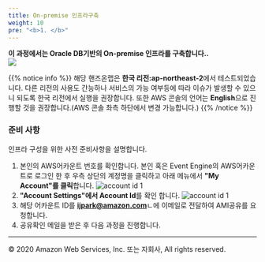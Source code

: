 ```yaml
---
title: On-premise 인프라구축
weight: 10
pre: "<b>1. </b>"
---
```


**이 과정에서는 Oracle DB기반의 On-premise 인프라를 구축합니다..** <br/>
![](/OracleMigrationHoL/images/lab0/onprem_arch.jpg#center50)

{{% notice info %}}
해당 핸즈온랩은 **한국 리전:ap-northeast-2**에서 테스트되었습니다. 다른 리전의 사용도 간능하나 서비스의 가능 여부등에 따라 이슈가 발생할 수 있으니 되도록 한국 리전에서 실행을 권장합니다. 또한 AWS 콘솔의 언어는 **English**으로 진행할 것을 권장합니다.(AWS 콘솔 촤측 하단에서 변경 가능합니다.)
{{% /notice %}}

### 준비 사항 
인프라 구성을 위한 사전 준비사항을 설명합니다.
1. 본인의 AWS어카운트 번호를 확인합니다. 본인 혹은 Event Engine의 AWS어카운트로 로그인 한 후 우측 상단의 계정명을 클릭하고 아래 메뉴에서 **"My Account"를 클릭**합니다.
![account id 1](/OracleMigrationHoL/images/lab0/pre-accountid-1.png#center)
2. **"Account Settings"에서 Account Id**를 확인 합니다.
![account id 1](/OracleMigrationHoL/images/lab0/pre-accountid-2.png#center)
3. 해당 어카운트 ID를 **ijpark@amazon.com**ㄴ에 이메일로 전달하여 AMI공유를 요청합니다.
4. 공유확인 메일을 받은 후 다음 과정을 진행합니다.


---
© 2020 Amazon Web Services, Inc. 또는 자회사, All rights reserved.
